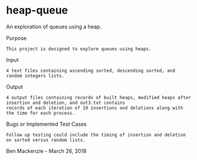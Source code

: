 # heap-queue
An exploration of queues using a heap.


Purpose

    This project is designed to explore queues using heaps.


Input

    4 text files containing ascending sorted, descending sorted, and random integers lists.

Output
    
    4 output files containing records of built heaps, modified heaps after insertion and deletion, and out3.txt contains 
    records of each iteration of 10 insertions and deletions along with the time for each process.

Bugs or Implemented Test Cases

    Follow up testing could include the timing of insertion and deletion on sorted versus random lists.


Ben Mackenzie - March 26, 2018



